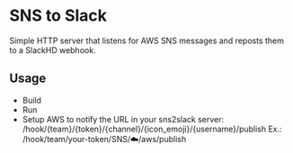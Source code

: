 # SNS to Slack

Simple HTTP server that listens for AWS SNS messages and reposts them to a SlackHD webhook.

## Usage

* Build
* Run
* Setup AWS to notify the URL in your sns2slack server:
	/hook/{team}/{token}/{channel}/{icon_emoji}/{username}/publish
	Ex.: /hook/team/your-token/SNS/:cloud:/aws/publish
